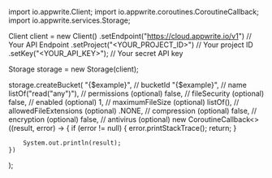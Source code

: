 import io.appwrite.Client;
import io.appwrite.coroutines.CoroutineCallback;
import io.appwrite.services.Storage;

Client client = new Client()
    .setEndpoint("https://cloud.appwrite.io/v1") // Your API Endpoint
    .setProject("<YOUR_PROJECT_ID>") // Your project ID
    .setKey("<YOUR_API_KEY>"); // Your secret API key

Storage storage = new Storage(client);

storage.createBucket(
    "{$example}", // bucketId
    "{$example}", // name
    listOf("read("any")"), // permissions (optional)
    false, // fileSecurity (optional)
    false, // enabled (optional)
    1, // maximumFileSize (optional)
    listOf(), // allowedFileExtensions (optional)
    .NONE, // compression (optional)
    false, // encryption (optional)
    false, // antivirus (optional)
    new CoroutineCallback<>((result, error) -> {
        if (error != null) {
            error.printStackTrace();
            return;
        }

        System.out.println(result);
    })
);

